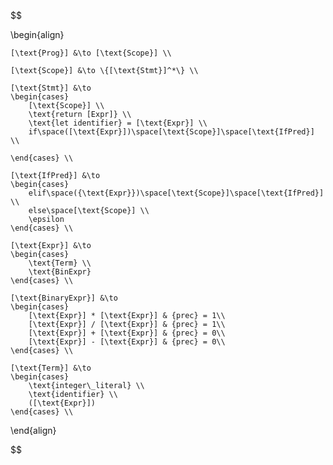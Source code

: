 $$

\begin{align}

    [\text{Prog}] &\to [\text{Scope}] \\

    [\text{Scope}] &\to \{[\text{Stmt}]^*\} \\

    [\text{Stmt}] &\to 
    \begin{cases}
        [\text{Scope}] \\
        \text{return [Expr]} \\
        \text{let identifier} = [\text{Expr}] \\
        if\space([\text{Expr}])\space[\text{Scope}]\space[\text{IfPred}] \\

    \end{cases} \\

    [\text{IfPred}] &\to
    \begin{cases}
        elif\space({\text{Expr}})\space[\text{Scope}]\space[\text{IfPred}] \\
        else\space[\text{Scope}] \\
        \epsilon
    \end{cases} \\

    [\text{Expr}] &\to 
    \begin{cases}
        \text{Term} \\
        \text{BinExpr}
    \end{cases} \\

    [\text{BinaryExpr}] &\to
    \begin{cases}
        [\text{Expr}] * [\text{Expr}] & {prec} = 1\\
        [\text{Expr}] / [\text{Expr}] & {prec} = 1\\
        [\text{Expr}] + [\text{Expr}] & {prec} = 0\\
        [\text{Expr}] - [\text{Expr}] & {prec} = 0\\
    \end{cases} \\

    [\text{Term}] &\to 
    \begin{cases}
        \text{integer\_literal} \\
        \text{identifier} \\
        ([\text{Expr}])
    \end{cases} \\

\end{align}

$$